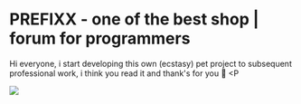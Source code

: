 # PREFIXX - one of the best shop | forum for programmers
Hi everyone, i start developing this own (ecstasy) pet project to subsequent professional work, i think you read it and thank's for you 🖤 <P 

<img src='https://i.pinimg.com/736x/8a/18/9c/8a189cd25de5574b740801c8a9cad449.jpg'> 
